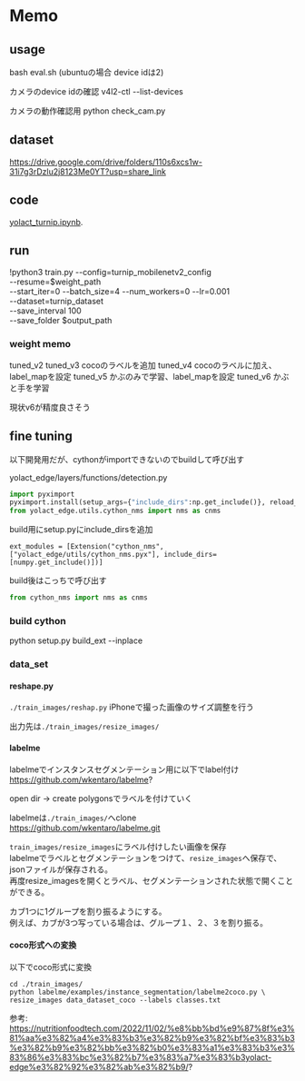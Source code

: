 # Memo
## usage
bash eval.sh
(ubuntuの場合 device idは2)


カメラのdevice idの確認
v4l2-ctl --list-devices


カメラの動作確認用
python check_cam.py


## dataset
https://drive.google.com/drive/folders/110s6xcs1w-31i7g3rDzlu2j8123Me0YT?usp=share_link

## code
[yolact_turnip.ipynb](yolact_turnip.ipynb).

## run
!python3 train.py --config=turnip_mobilenetv2_config \
--resume=$weight_path \
--start_iter=0 --batch_size=4 --num_workers=0 --lr=0.001 \
--dataset=turnip_dataset \
--save_interval 100 \
--save_folder $output_path

### weight memo
tuned_v2
tuned_v3 cocoのラベルを追加
tuned_v4 cocoのラベルに加え、label_mapを設定
tuned_v5 かぶのみで学習、label_mapを設定
tuned_v6 かぶと手を学習

現状v6が精度良さそう




## fine tuning
以下開発用だが、cythonがimportできないのでbuildして呼び出す

yolact_edge/layers/functions/detection.py

```python
import pyximport
pyximport.install(setup_args={"include_dirs":np.get_include()}, reload_support=True)
from yolact_edge.utils.cython_nms import nms as cnms
```

build用にsetup.pyにinclude_dirsを追加
```
ext_modules = [Extension("cython_nms", ["yolact_edge/utils/cython_nms.pyx"], include_dirs=[numpy.get_include()])]
```

build後はこっちで呼び出す
```python
from cython_nms import nms as cnms
```

### build cython
python setup.py build_ext --inplace


### data_set
#### reshape.py
`./train_images/reshap.py`
iPhoneで撮った画像のサイズ調整を行う  

出力先は`./train_images/resize_images/`

#### labelme
labelmeでインスタンスセグメンテーション用に以下でlabel付け  
https://github.com/wkentaro/labelme?

open dir -> create polygonsでラベルを付けていく  

labelmeは`./train_images/`へclone  
https://github.com/wkentaro/labelme.git

`train_images/resize_images`にラベル付けしたい画像を保存  
labelmeでラベルとセグメンテーションをつけて、`resize_images`へ保存で、jsonファイルが保存される。  
再度resize_imagesを開くとラベル、セグメンテーションされた状態で開くことができる。  

カブ1つに1グループを割り振るようにする。  
例えば、カブが3つ写っている場合は、グループ１、２、３を割り振る。  

#### coco形式への変換
以下でcoco形式に変換

```
cd ./train_images/
python labelme/examples/instance_segmentation/labelme2coco.py \
resize_images data_dataset_coco --labels classes.txt 
```


参考: 
https://nutritionfoodtech.com/2022/11/02/%e8%bb%bd%e9%87%8f%e3%81%aa%e3%82%a4%e3%83%b3%e3%82%b9%e3%82%bf%e3%83%b3%e3%82%b9%e3%82%bb%e3%82%b0%e3%83%a1%e3%83%b3%e3%83%86%e3%83%bc%e3%82%b7%e3%83%a7%e3%83%b3yolact-edge%e3%82%92%e3%82%ab%e3%82%b9/?
